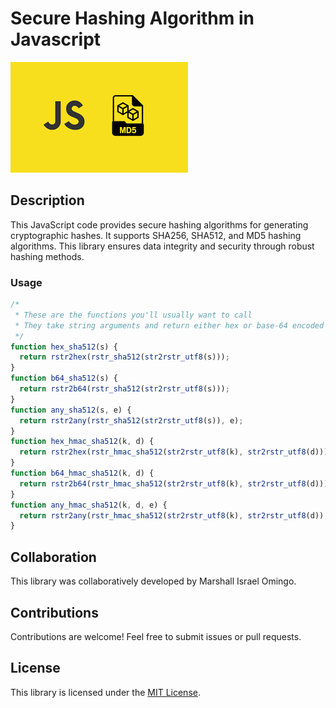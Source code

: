 
# Secure Hashing Algorithm in Javascript
<img src="lesh.png">

## Description
This JavaScript code provides secure hashing algorithms for generating cryptographic hashes. It supports SHA256, SHA512, and MD5 hashing algorithms. This library ensures data integrity and security through robust hashing methods.


### Usage

```javascript
/*
 * These are the functions you'll usually want to call
 * They take string arguments and return either hex or base-64 encoded strings
 */
function hex_sha512(s) {
  return rstr2hex(rstr_sha512(str2rstr_utf8(s)));
}
function b64_sha512(s) {
  return rstr2b64(rstr_sha512(str2rstr_utf8(s)));
}
function any_sha512(s, e) {
  return rstr2any(rstr_sha512(str2rstr_utf8(s)), e);
}
function hex_hmac_sha512(k, d) {
  return rstr2hex(rstr_hmac_sha512(str2rstr_utf8(k), str2rstr_utf8(d)));
}
function b64_hmac_sha512(k, d) {
  return rstr2b64(rstr_hmac_sha512(str2rstr_utf8(k), str2rstr_utf8(d)));
}
function any_hmac_sha512(k, d, e) {
  return rstr2any(rstr_hmac_sha512(str2rstr_utf8(k), str2rstr_utf8(d)), e);
}
```

## Collaboration
This library was collaboratively developed by Marshall Israel Omingo.

## Contributions
Contributions are welcome! Feel free to submit issues or pull requests.

## License
This library is licensed under the [MIT License](LICENSE).
